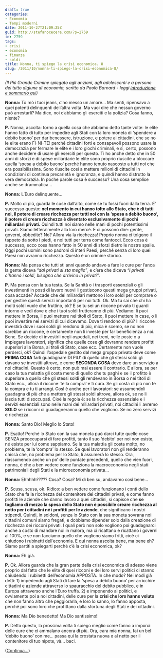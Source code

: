 ```yaml
---
draft: true
categories:
- Economia
- Tempi moderni
date: 2011-10-27T21:09:25Z
guid: http://stefanocecere.com/?p=2759
id: 2759
tags:
- crisi
- economia
- finanza
- soldi
title: Nonna, ti spiego la crisi economica. 8
slug: /2011/10/nonna-ti-spiego-la-crisi-economica-8/
---
```


_(Il Più Grande Crimine spiegato agli anziani, agli adolescenti e a persone del tutto digiune di economia, scritto da Paolo Barnard - leggi [introduzione e sommario qui](http://stefanocecere.com/2011/10/24/vi-spiego-la-crisi-economica/ "Vi spiego la crisi economica"))_

**Nonna:** Tò mò i tuoi jeans, c’ho messo un amore… Ma senti, ripensavo a quei potenti delinquenti dell’altra volta. Ma vuoi dire che nessun governo può arrestarli? Ma dico, noi c’abbiamo gli eserciti e la polizia? Cosa fanno, niente?

**P.** Nonna, ascolta: torno a quella cosa che abbiamo detto tante volte: le elite hanno fatto di tutto per impedire agli Stati con la loro moneta di ‘spendere a debito buono’ per dar benessere, istruzione, e potere ai cittadini, che se no le elite erano FI-NI-TE! perché cittadini forti e consapevoli possono usare la democrazia per fermare le elite e i loro giochi criminali, e sì, certo, possono anche decidere di usare gli eserciti per questo. Ti ho anche detto che in 50 anni di sforzi e di spese miliardarie le elite sono proprio riuscite a bloccare quella ‘spesa a debito buono’ perché hanno tenuto nascosto a tutti noi che era possibilissima. Sono riuscite così a mettere milioni di cittadini in condizioni di continua precarietà e ignoranza, e quindi hanno distrutto la vera democrazia. In poche parole cosa è successo? Una cosa semplice anche se drammatica…

**Nonna:** L’Euro delinquente…

**P.** Molto di più, guarda le cose dall’alto, come se tu fossi fuori dalla terra. E’ successo questo: **nel momento in cui hanno tolto allo Stato, che è di tutti noi, il potere di creare ricchezza per tutti noi con la ‘spesa a debito buono’, il potere di creare ricchezza è diventato esclusivamente di pochi miliardari privati.** Quindi tutti noi siamo nelle mani di pochi potentissimi privati. Siamo letteralmente alla loro mercé. E ci possono dire: gente, governi, obbedite? No? Allora via la ricchezza! Proprio nonna ci tolgono il tappeto da sotto i piedi, e noi tutti per terra come fantocci. Ecco cosa è successo, ecco cosa hanno fatto in 50 anni di sforzi dietro le nostre spalle. Oggi pochi uomini sono padroni di interi Paesi, perché senza di loro quei Paesi non avranno ricchezza. Questo è un crimine storico.

**Nonna:** Ma pensa che tutti sti anni quando andavo a fare le cure per l’anca la gente diceva _“dai privati si sta meglio”_, e c’era che diceva _“i privati c’hanno i soldi, bisogna che arrivino in privati”_.

**P.** Ma pensa con la tua testa. Se la Sanità o i trasporti essenziali o gli investimenti in posti di lavoro nuovi li gestiscono questi mega gruppi privati, cosa accade? Accade che dei miliardari mettono i loro soldi per comprare o per gestire questi servizi importanti per noi tutti. Ok. Ma tu sai che chi ha molti soldi vuole che fruttino, ok? E se tu sei un riccone privato ti guardi intorno e vedi dove è che i tuoi soldi frutteranno di più. Vediamo: li puoi mettere in Borsa, li puoi mettere nei titoli di Stato, li puoi mettere in case, o li puoi investire nei servizi di cui dicevamo. Dove ti rendono di più? Il riccone investirà dove i suoi soldi gli rendono di più, mica è scemo, se no non sarebbe un riccone, e certamente non li investe per far beneficienza a noi. Bene. Se decide di investirli negli ospedali, nei treni, nelle poste o a impiegare lavoratori, significa che quelle cose gli dovranno rendere profitti superiori alla Borsa, ai titoli di Stato, case ecc. Certamente non vuole perderci, ok? Quindi l’ospedale gestito dal mega gruppo privato deve come **PRIMA COSA** farli guadagnare DI PIU’ di quello che gli stessi soldi gli davano se investiti altrove, e come **SECONDA COSA** deve dare un servizio a noi cittadini. Questo è certo, non può mai essere il contrario. E allora, se per caso la tua malattia gli costa meno di quello che tu paghi e se il profitto è superiore a quello che gli stessi soldi gli rendevano in Borsa o nei titoli di Stato ecc., allora il riccone ‘te la compra’ e ti cura. Se gli costa di più non te la compra e tu ti arrangi. Così è anche per i lavoratori: se assumendoli guadagna di più che a mettere gli stessi soldi altrove, allora ok, se no li lascia tutti disoccupati. Cioè la regola è: se la ricchezza essenziale e i servizi essenziali sono nelle mani dei miliardari privati, noi cittadini li avremo **SOLO** se i ricconi ci guadagneranno quello che vogliono. Se no zero servizi e ricchezza.

**Nonna:** Santo Dio! Meglio lo Stato!

**P.** Esatto! Perché lo Stato con la sua moneta può darci tutte quelle cose SENZA preoccuparsi di fare profitti, tanto il suo ‘debito’ per noi non esiste, né esiste per lui come sappiamo. Se la tua malattia gli costa molto, no problema, te la ‘compra’ lo stesso. Se quei lavoratori non gli renderanno chissà che, no problema per lo Stato, li assumerà lo stesso. Ora, riassumendo anche un po’ delle puntate precedenti, quello che vien fuori, nonna, è che a ben vedere come funziona la macroeconomia negli stati patrimoniali degli Stati e la microeconomia privata…

**Nonna:** Ehhhhh????? Cosa? Cosa? Mi dì ben su, andavamo così bene…

**P.** Scusa, scusa, ok. Ridico: a ben vedere come funzionano i conti dello Stato che fa la ricchezza del contenitore dei cittadini privati, e come fanno profitti le aziende che danno lavoro a quei cittadini, si capisce che **se togliamo di mezzo la spesa dello Stato non è possibile creare ricchezza al netto per i cittadini né i profitti per le aziende**, che significano i nostri stipendi. Quindi, in soldoni, senza lo Stato con la sua moneta sovrana noi cittadini comuni siamo fregati, e dobbiamo dipender solo dalla creazione di ricchezza dei ricconi privati. I quali però non solo vogliono poi guadagnarci anche a costo di mandare noi in malora, ma ci ricattano e ricattano i governi al 100%, e se non facciamo quello che vogliono siamo fritti, cioè ci chiudono i rubinetti dell’economia. E qui nonna ascolta bene, ma bene eh? Siamo partiti a spiegarti perché c’è la crisi economica, ok?

**Nonna:** Eh già.

**P.** Ok. Allora guarda che la gran parte della crisi economica di adesso viene proprio dal fatto che le elite di quei ricconi e dei loro servi politici ci stanno chiudendo i rubinetti dell’economia APPOSTA. In che modo? Nei modi già detti: 1) impedendo agli Stati di fare la ‘spesa a debito buono’ per arricchire cittadini e aziende attraverso lo spauracchio del debito pubblico, e in Europa attraverso anche l’Euro truffa. 2) e imponendo ai politici, e ovviamente poi a noi cittadini, delle cure per la **crisi che loro hanno voluto** che non fanno altro che peggiorarla, e loro lo sanno, lo fanno apposta, perché poi sono loro che profittano dalla sfortuna degli Stati e dei cittadini.

**Nonna:** Ma Dio benedetto! Ma Dio santissimo!

**P.** Detto questo, la prossima volta ti spiego meglio come fanno a imporci delle cure che ci ammalano ancora di più. Ora, cara mia nonna, fai un bel ‘debito buono’ con me… passa qui la crostata nuova e al netto per il contenitore di tuo nipote, và… baci.

([Continua…](http://stefanocecere.com/2011/11/01/nonna-ti-spiego-la-crisi-economica-9/ "Nonna, ti spiego la crisi economica. 9"))